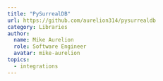 ```yaml
---
title: "PySurrealDB"
url: https://github.com/aurelion314/pysurrealdb
category: Libraries
author:
  name: Mike Aurelion
  role: Software Engineer
  avatar: mike-aurelion
topics:
  - integrations
---
```


